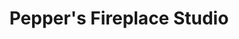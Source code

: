 ---
title: "Pepper's Fireplace Studio"
url: /bexleyheath/peppers-fireplace-studio/
shop: Kamine & Öfen
---